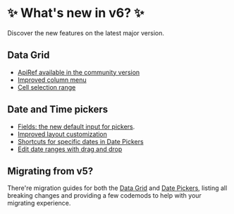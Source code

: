 # ✨ What's new in v6? ✨

<p class="description">Discover the new features on the latest major version.</p>

## Data Grid

- [ApiRef available in the community version](https://next.mui.com/x/react-data-grid/api-object/)
- [Improved column menu](https://next.mui.com/x/react-data-grid/column-menu/)
- [Cell selection range](https://next.mui.com/x/react-data-grid/cell-selection/) [<span class="plan-premium"></span>](/x/introduction/licensing/#pro-premium)

## Date and Time pickers


- [Fields: the new default input for pickers](https://next.mui.com/x/react-date-pickers/fields/).
- [Improved layout customization](https://next.mui.com/x/react-date-pickers/custom-layout/)
- [Shortcuts for specific dates in Date Pickers](https://next.mui.com/x/react-date-pickers/shortcuts/)
- [Edit date ranges with drag and drop](https://next.mui.com/x/react-date-pickers/date-range-calendar/) [<span class="plan-pro"></span>](/x/introduction/licensing/#pro-plan)


## Migrating from v5?

There're migration guides for both the [Data Grid](https://next.mui.com/x/migration/migration-data-grid-v5/) and [Date Pickers](https://next.mui.com/x/migration/migration-pickers-v5/), listing all breaking changes and providing a few codemods to help with your migrating experience.